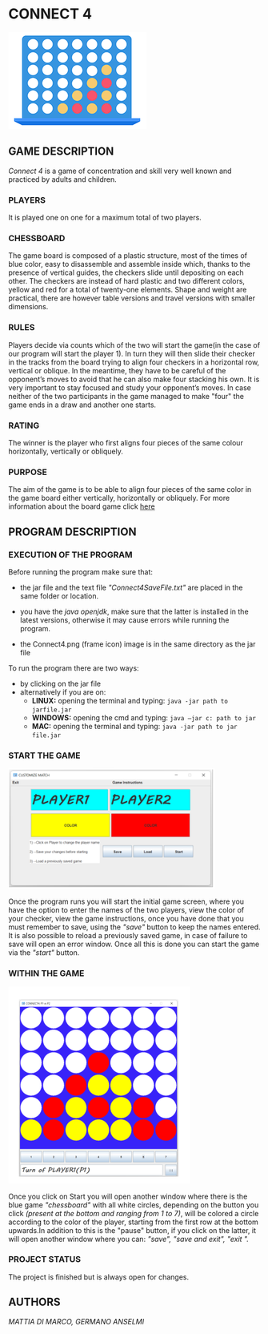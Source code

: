 # CONNECT 4


![Connect4](images/31eabf87190195.Y3JvcCwzMTA0LDI0MjgsMjU1MSwxOTA2.png)

## GAME DESCRIPTION

*Connect 4* is a game of concentration and skill very well known and practiced by adults and children.

### PLAYERS

It is played one on one for a maximum total of two players.

### CHESSBOARD

The game board is composed of a plastic structure, most of the times of blue color, easy to disassemble and assemble inside which, thanks to the presence of vertical guides, the checkers slide until depositing on each other. The checkers are instead of hard plastic and two different colors, yellow and red for a total of twenty-one elements. Shape and weight are practical, there are however table versions and travel versions with smaller dimensions.

### RULES

Players decide via counts which of the two will start the game(in the case of our program will start the player 1). In turn they will then slide their checker in the tracks from the board trying to align four checkers in a horizontal row, vertical or oblique. In the meantime, they have to be careful of the opponent’s moves to avoid that he can also make four stacking his own. It is very important to stay focused and study your opponent’s moves. In case neither of the two participants in the game managed to make "four" the game ends in a draw and another one starts.

### RATING

The winner is the player who first aligns four pieces of the same colour horizontally, vertically or obliquely.

### PURPOSE

The aim of the game is to be able to align four pieces of the same color in the game board either vertically, horizontally or obliquely.
For more information about the board game click [here](https://www.gamesver.com/the-rules-of-connect-4-according-to-m-bradley-hasbro/)

## PROGRAM DESCRIPTION

### EXECUTION OF THE PROGRAM

Before running the program make sure that:

- the jar file and the text file *"Connect4SaveFile.txt"* are placed in the same folder or location.

- you have the *java openjdk*, make sure that the latter is installed in the latest versions, otherwise it may cause errors while running the program.

- the Connect4.png (frame icon) image is in the same directory as the jar file

To run the program there are two ways:

- by clicking on the jar file
- alternatively if you are on:
  - **LINUX:** opening the terminal and typing: `java -jar path to jarfile.jar`
  - **WINDOWS:** opening the cmd and typing: `java –jar c: path to jar`
  - **MAC:** opening the terminal and typing: `java -jar path to jar file.jar`

### 

### START THE GAME

![StartInterface](images/InTheGame.png) 
 
Once the program runs you will start the initial game screen, where you have the option to enter the names of the two players, view the color of your checker, view the game instructions, once you have done that you must remember to save, using the *"save"* button to keep the names entered. 
It is also possible to reload a previously saved game, in case of failure to save will open an error window.
Once all this is done you can start the game via the *"start"* button.

### WITHIN THE GAME

![Game](images/SchermataInizialeBegin.png) 

Once you click on Start you will open another window where there is the blue game *"chessboard"* with all white circles, depending on the button you click *(present at the bottom and ranging from 1 to 7)*, will be colored a circle according to the color of the player, starting from the first row at the bottom upwards.In addition to this is the "pause" button, if you click on the latter, it will open another window where you can: *"save", "save and exit", "exit ".*

### PROJECT STATUS

The project is finished but is always open for changes.

## AUTHORS

*MATTIA DI MARCO, GERMANO ANSELMI*
